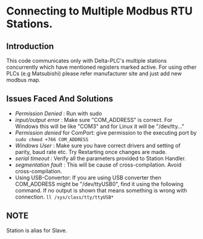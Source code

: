 # Connecting to Multiple Modbus RTU Stations.

## Introduction
This code communicates only with Delta-PLC's multiple stations concurrently which have mentioned registers marked active. For using other PLCs (e.g Matsubishi) please refer manufacturer site and just add new modbus map.

## Issues Faced And Solutions
- *Permission Denied* : Run with sudo
- *input/output error* : Make sure "COM_ADDRESS" is correct. For Windows this will be like "COM3" and for Linux it will be "/dev/tty..."
- *Permission denied* for ComPort: give permission to the executing port by
`
sudo chmod +766 COM_ADDRESS
`
- *Windows User* : Make sure you have correct drivers and setting of parity, baud rate etc. Try Restarting once changes are made.
- *serial timeout* : Verify all the parameters provided to Station Handler. 
- *segmentation fault* : This will be cause of cross-compilation. Avoid cross-compilation.
- Using USB-Convertor: If you are using USB converter then COM_ADDRESS might be "/dev/ttyUSB0", find it using the following command. If no output is shown that means something is wrong with connection.
`
ll /sys/class/tty/ttyUSB*
`

## NOTE
Station is alias for Slave. 